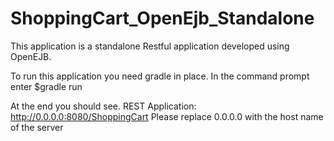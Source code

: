 ShoppingCart_OpenEjb_Standalone
===============================

This application is a standalone Restful application developed using OpenEJB.

To run this application you need gradle in place.
In the command prompt enter
$gradle run


At the end you should see.
REST Application: http://0.0.0.0:8080/ShoppingCart
Please replace 0.0.0.0 with the host name of the server

